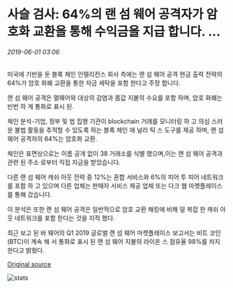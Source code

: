 # 사슬 검사: 64%의 랜 섬 웨어 공격자가 암호화 교환을 통해 수익금을 지급 합니다. ...

###### 2019-06-01 03:06

미국에 기반을 둔 블록 체인 인텔리전스 회사 측에는 랜 섬 웨어 공격 현금 출력 전략의 64%가 암호 화폐 교환을 통한 자금 세탁을 포함 한다고 주장 합니다.

랜 섬 웨어 공격은 멀웨어와 대상의 감염과 몸값 지불의 수요를 포함 하며, 암호 화폐는 빈번 하 게 통화로 표시 된.

체인 분석-기업, 정부 및 법 집행 기관이 blockchain 거래를 모니터링 하 고 의심 스러운 불법 활동을 추적할 수 있도록 하는 블록 체인 애 널리 틱 스 도구를 제공 하며, 랜 섬 웨어 공격자의 64%는 암호화 교환.

체인은 표면상으로는 이름 공개 없이 38 거래소를 식별 했으며,이는 랜 섬 웨어 공격과 관련 된 주소 로부터 직접 자금을 받았습니다.

다른 랜 섬 웨어 캐쉬 아웃 전략 중 12%는 혼합 서비스와 6%의 피어 투 피어 네트워크를 포함 하 고 있으며 다른 업체는 판매자 서비스 제공 업체 또는 다크 웹 마켓플레이스를 통해 갔습니다.

이 분석은 또한 랜 섬 웨어 공격은 일반적으로 암호 교환 해킹에 비해 덜 복잡 한 캐쉬 아웃 네트워크를 포함 한다는 것을 지적 했다.

최근 보고 된 바 웨어의 Q1 2019 글로벌 랜 섬 웨어 마켓플레이스 보고서는 비트 코인 (BTC)이 계속 해 서 통화로 표시 된 랜 섬 웨어 지불의 라이온 스 점유율 98%를 차지 한다고 밝혔다.

[Original source](https://cointelegraph.com/news/chainalysis-64-of-ransomware-attackers-launder-proceeds-via-crypto-exchanges)

![stats](https://c.statcounter.com/11760860/0/a89fa40b/1/ "stats")